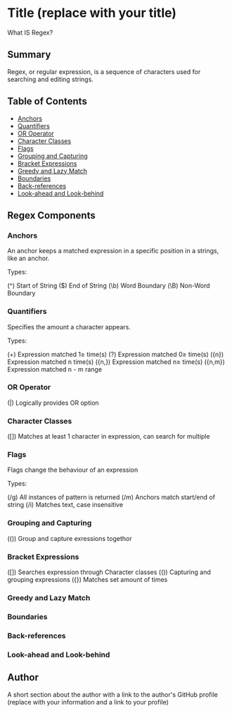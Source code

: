 # Title (replace with your title)

What IS Regex?

## Summary

Regex, or regular expression, is a sequence of characters used for searching and editing strings.

## Table of Contents

- [Anchors](#anchors)
- [Quantifiers](#quantifiers)
- [OR Operator](#or-operator)
- [Character Classes](#character-classes)
- [Flags](#flags)
- [Grouping and Capturing](#grouping-and-capturing)
- [Bracket Expressions](#bracket-expressions)
- [Greedy and Lazy Match](#greedy-and-lazy-match)
- [Boundaries](#boundaries)
- [Back-references](#back-references)
- [Look-ahead and Look-behind](#look-ahead-and-look-behind)

## Regex Components

### Anchors

An anchor keeps a matched expression in a specific position in a strings, like an anchor.

Types:

(^)     Start of String
($)     End of String
(\b)    Word Boundary
(\B)    Non-Word Boundary

### Quantifiers

Specifies the amount a character appears.

Types:

(+)     Expression matched 1≥ time(s)
(?)     Expression matched 0≥ time(s)
({n})   Expression matched n time(s)
({n,})  Expression matched n≥ time(s)
({n,m}) Expression matched n - m range

### OR Operator

(|)     Logically provides OR option 

### Character Classes

([])    Matches at least 1 character in expression, can search for multiple

### Flags

Flags change the behaviour of an expression

Types:

(/g)    All instances of pattern is returned
(/m)    Anchors match start/end of string
(/i)    Matches text, case insensitive

### Grouping and Capturing

(())     Group and capture exressions togethor

### Bracket Expressions

([])    Searches expression through Character classes
(())    Capturing and grouping expressions
({})    Matches set amount of times

### Greedy and Lazy Match

### Boundaries

### Back-references

### Look-ahead and Look-behind

## Author

A short section about the author with a link to the author's GitHub profile (replace with your information and a link to your profile)
